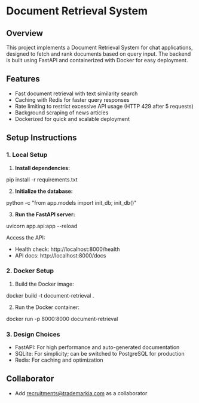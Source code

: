 # Document Retrieval System

## Overview

This project implements a Document Retrieval System for chat applications, designed to fetch and rank documents based on query input. The backend is built using FastAPI and containerized with Docker for easy deployment.

## Features

- Fast document retrieval with text similarity search
- Caching with Redis for faster query responses
- Rate limiting to restrict excessive API usage (HTTP 429 after 5 requests)
- Background scraping of news articles
- Dockerized for quick and scalable deployment

## Setup Instructions

### 1. Local Setup

1. **Install dependencies:**
   
pip install -r requirements.txt

2. **Initialize the database:**

python -c "from app.models import init_db; init_db()"

3. **Run the FastAPI server:**

uvicorn app.api:app --reload

Access the API:

- Health check: http://localhost:8000/health
- API docs: http://localhost:8000/docs

### 2. Docker Setup

1. Build the Docker image:

docker build -t document-retrieval .

2. Run the Docker container:

docker run -p 8000:8000 document-retrieval

### 3. Design Choices

- FastAPI: For high performance and auto-generated documentation
- SQLite: For simplicity; can be switched to PostgreSQL for production
- Redis: For caching and optimization

## Collaborator
- Add recruitments@trademarkia.com as a collaborator
